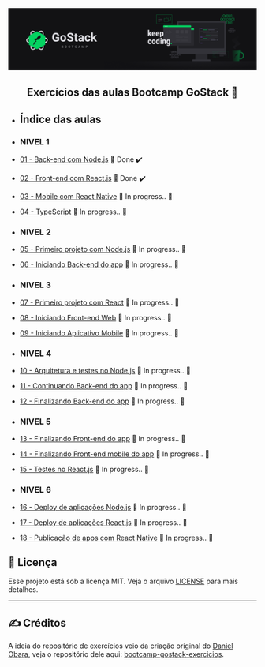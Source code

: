 <img alt="GoStack" src=".github/GoStackBanner.png" />

<h2 align="center">
  Exercícios das aulas Bootcamp GoStack 🚀
</h2>

- ## Índice das aulas

- ### NIVEL 1
- [01 - Back-end com Node.js](https://github.com/guilhermejulio/gostack-exercicios/tree/master/nivel-1/aula-1-nodejs) 🚀 Done :heavy_check_mark:
- [02 - Front-end com React.js](https://github.com/guilhermejulio/gostack-exercicios/tree/master/nivel-1/aula-2-react) 🚀 Done :heavy_check_mark:
- [03 - Mobile com React Native](https://github.com/guilhermejulio/gostack-exercicios/tree/master/nivel-1/aula-3-react-native) :construction: In progress.. :construction:
- [04 - TypeScript]() :construction: In progress.. :construction:
- ### NIVEL 2 
- [05 - Primeiro projeto com Node.js]() :construction: In progress.. :construction:
- [06 - Iniciando Back-end do app]() :construction: In progress.. :construction:
- ### NIVEL 3
- [07 - Primeiro projeto com React]() :construction: In progress.. :construction:
- [08 - Iniciando Front-end Web]() :construction: In progress.. :construction:
- [09 - Iniciando Aplicativo Mobile]() :construction: In progress.. :construction:
- ### NIVEL 4
- [10 - Arquitetura e testes no Node.js]() :construction: In progress.. :construction:
- [11 - Continuando Back-end do app]() :construction: In progress.. :construction:
- [12 - Finalizando Back-end do app]() :construction: In progress.. :construction:
- ### NIVEL 5
- [13 - Finalizando Front-end do app]() :construction: In progress.. :construction:
- [14 - Finalizando Front-end mobile do app]() :construction: In progress.. :construction:
- [15 - Testes no React.js]() :construction: In progress.. :construction:
- ### NIVEL 6
- [16 - Deploy de aplicações Node.js]() :construction: In progress.. :construction:
- [17 - Deploy de aplicações React.js]() :construction: In progress.. :construction:
- [18 - Publicação de apps com React Native]() :construction: In progress.. :construction:



## :memo: Licença

Esse projeto está sob a licença MIT. Veja o arquivo [LICENSE](LICENSE) para mais detalhes.

---

## :writing_hand: Créditos

A ideia do repositório de exercícios veio da criação original do [Daniel Obara](https://github.com/DanielObara), veja o repositório dele aqui: [bootcamp-gostack-exercicios](https://github.com/DanielObara/bootcamp-gostack-exercicios).
